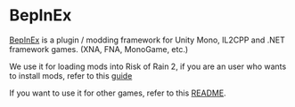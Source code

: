 # BepInEx
[BepInEx](https://github.com/BepInEx/BepInEx) is a plugin / modding framework for Unity Mono, IL2CPP and .NET framework games. (XNA, FNA, MonoGame, etc.)

We use it for loading mods into Risk of Rain 2, if you are an user who wants to install mods, refer to this [guide](https://risk-of-thunder.github.io/R2Wiki/Playing/Getting-Started/#manual-installation-not-recommended-average-user-please-use-a-mod-manager)

If you want to use it for other games, refer to this [README](https://github.com/BepInEx/BepInEx).
